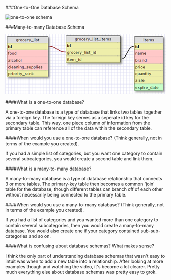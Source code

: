 ###One-to-One Database Schema

![one-to-one schema](imgs/8-5singschema.png)

###Many-to-many Database Schema

![many-to-many schema](imgs/8-5grocerylist.png)





####What is a one-to-one database?

A one-to-one database is a type of database that links two tables together via a foreign key. The foreign key
serves as a seperate id key for the secondary table. This way, one piece column of information from the primary
table can reference all of the data within the secondary table.


####When would you use a one-to-one database? (Think generally, not in terms of the example you created).

If you had a simple list of categories, but you want one category to contain several subcategories, you
would create a second table and link them.


####What is a many-to-many database?

A many-to-many database is a type of database relationship that connects 3 or more tables. The primary-key table then
becomes a common 'join' table for the database, though different tables can branch off of each other without necessarily
being connected to the primary table.


####When would you use a many-to-many database? (Think generally, not in terms of the example you created).

If you had a list of categories and you wanted more than one category to contain several subcategories,
then you would create a many-to-many database. You would also create one if your category contained
sub-sub-categories and so on.


####What is confusing about database schemas? What makes sense?

I think the only part of understanding database schemas that wasn't easy to intuit was when to add a new table
into a relationship. After looking at more examples though and watching the video, it's become a lot clearer.
Pretty much everything else about database schemas was pretty easy to grok.